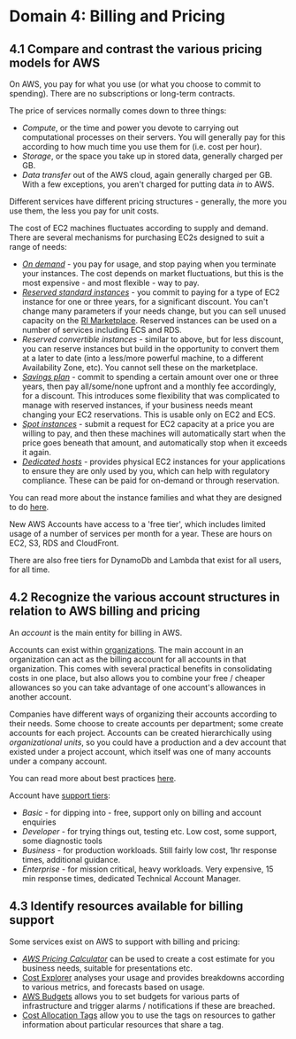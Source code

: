 # Domain 4: Billing and Pricing

## 4.1 Compare and contrast the various pricing models for AWS

On AWS, you pay for what you use (or what you choose to commit to spending). There are no subscriptions or long-term contracts.

The price of services normally comes down to three things:

- _Compute_, or the time and power you devote to carrying out computational processes on their servers. You will generally pay for this according to how much time you use them for (i.e. cost per hour).
- _Storage_, or the space you take up in stored data, generally charged per GB.
- _Data transfer_ out of the AWS cloud, again generally charged per GB. With a few exceptions, you aren't charged for putting data _in_ to AWS.

Different services have different pricing structures - generally, the more you use them, the less you pay for unit costs.

The cost of EC2 machines fluctuates according to supply and demand. There are several mechanisms for purchasing EC2s designed to suit a range of needs:

- [_On demand_](https://aws.amazon.com/ec2/pricing/on-demand/) - you pay for usage, and stop paying when you terminate your instances. The cost depends on market fluctuations, but this is the most expensive - and most flexible - way to pay.
- [_Reserved standard instances_](https://aws.amazon.com/ec2/pricing/reserved-instances/) - you commit to paying for a type of EC2 instance for one or three years, for a significant discount. You can't change many parameters if your needs change, but you can sell unused capacity on the [RI Marketplace](https://aws.amazon.com/ec2/pricing/reserved-instances/#marketplace). Reserved instances can be used on a number of services including ECS and RDS.
- _Reserved convertible instances_ - similar to above, but for less discount, you can reserve instances but build in the opportunity to convert them at a later to date (into a less/more powerful machine, to a different Availability Zone, etc). You cannot sell these on the marketplace.
- [_Savings plan_](https://aws.amazon.com/savingsplans/) - commit to spending a certain amount over one or three years, then pay all/some/none upfront and a monthly fee accordingly, for a discount. This introduces some flexibility that was complicated to manage with reserved instances, if your business needs meant changing your EC2 reservations. This is usable only on EC2 and ECS.
- [_Spot instances_](https://aws.amazon.com/ec2/spot/?cards.sort-by=item.additionalFields.startDateTime&cards.sort-order=asc) - submit a request for EC2 capacity at a price you are willing to pay, and then these machines will automatically start when the price goes beneath that amount, and automatically stop when it exceeds it again.
- [_Dedicated hosts_](https://aws.amazon.com/ec2/dedicated-hosts/) - provides physical EC2 instances for your applications to ensure they are only used by you, which can help with regulatory compliance. These can be paid for on-demand or through reservation.

You can read more about the instance families and what they are designed to do [here](https://docs.aws.amazon.com/whitepapers/latest/cost-optimization-right-sizing/overview-amazon-ec2-amazon-rds.html).

New AWS Accounts have access to a 'free tier', which includes limited usage of a number of services per month for a year. These are hours on EC2, S3, RDS and CloudFront.

There are also free tiers for DynamoDb and Lambda that exist for all users, for all time.

## 4.2 Recognize the various account structures in relation to AWS billing and pricing

An _account_ is the main entity for billing in AWS.

Accounts can exist within [organizations](https://aws.amazon.com/organizations/). The main account in an organization can act as the billing account for all accounts in that organization. This comes with several practical benefits in consolidating costs in one place, but also allows you to combine your free / cheaper allowances so you can take advantage of one account's allowances in another account.

Companies have different ways of organizing their accounts according to their needs. Some choose to create accounts per department; some create accounts for each project. Accounts can be created hierarchically using _organizational units_, so you could have a production and a dev account that existed under a project account, which itself was one of many accounts under a company account.

You can read more about best practices [here](https://aws.amazon.com/blogs/mt/best-practices-for-organizational-units-with-aws-organizations/).

Account have [support tiers](https://aws.amazon.com/premiumsupport/plans/):
- _Basic_ - for dipping into - free, support only on billing and account enquiries
- _Developer_ - for trying things out, testing etc. Low cost, some support, some diagnostic tools
- _Business_ - for production workloads. Still fairly low cost, 1hr response times, additional guidance.
- _Enterprise_ - for mission critical, heavy workloads. Very expensive, 15 min response times, dedicated Technical Account Manager.

## 4.3 Identify resources available for billing support

Some services exist on AWS to support with billing and pricing:

- [_AWS Pricing Calculator_](https://calculator.aws/#/) can be used to create a cost estimate for you business needs, suitable for presentations etc.
- [Cost Explorer](https://docs.aws.amazon.com/awsaccountbilling/latest/aboutv2/ce-what-is.html) analyses your usage and provides breakdowns according to various metrics, and forecasts based on usage.
- [AWS Budgets](https://aws.amazon.com/aws-cost-management/aws-budgets/) allows you to set budgets for various parts of infrastructure and trigger alarms / notifications if these are breached.
- [Cost Allocation Tags](https://docs.aws.amazon.com/awsaccountbilling/latest/aboutv2/cost-alloc-tags.html) allow you to use the tags on resources to gather information about particular resources that share a tag.